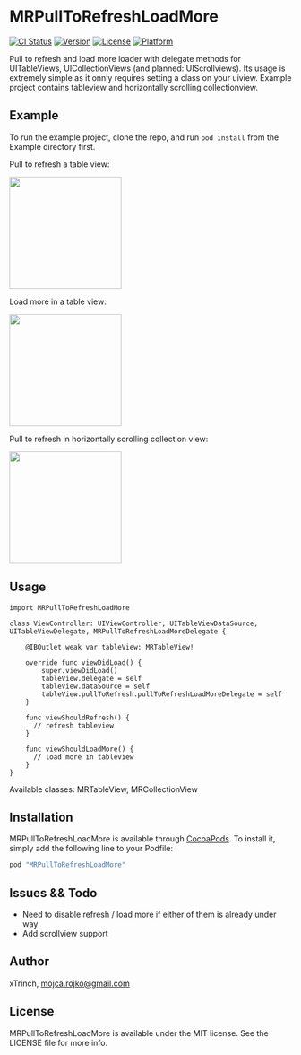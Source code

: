 # MRPullToRefreshLoadMore

[![CI Status](http://img.shields.io/travis/xtrinch/MRPullToRefreshLoadMore.svg?style=flat)](https://travis-ci.org/xtrinch/MRPullToRefreshLoadMore)
[![Version](https://img.shields.io/cocoapods/v/MRPullToRefreshLoadMore.svg?style=flat)](http://cocoapods.org/pods/MRPullToRefreshLoadMore)
[![License](https://img.shields.io/cocoapods/l/MRPullToRefreshLoadMore.svg?style=flat)](http://cocoapods.org/pods/MRPullToRefreshLoadMore)
[![Platform](https://img.shields.io/cocoapods/p/MRPullToRefreshLoadMore.svg?style=flat)](http://cocoapods.org/pods/MRPullToRefreshLoadMore)

Pull to refresh and load more loader with delegate methods for UITableViews, UICollectionViews (and planned: UIScrollviews). Its usage is extremely simple as it onnly requires setting a class on your uiview. Example project contains tableview and horizontally scrolling collectionview. 

## Example

To run the example project, clone the repo, and run `pod install` from the Example directory first.

Pull to refresh a table view:

<img src='https://raw.githubusercontent.com/xTrinch/MRPullToRefreshLoadMore/master/Graphics/tableViewPullToRefresh.gif' width=200>

Load more in a table view:

<img src='https://raw.githubusercontent.com/xTrinch/MRPullToRefreshLoadMore/master/Graphics/tableViewLoadMore.gif' width=200>

Pull to refresh in horizontally scrolling collection view:

<img src='https://raw.githubusercontent.com/xTrinch/MRPullToRefreshLoadMore/master/Graphics/collectionViewPullToRefresh.gif' width=200>

## Usage

    import MRPullToRefreshLoadMore
    
    class ViewController: UIViewController, UITableViewDataSource, UITableViewDelegate, MRPullToRefreshLoadMoreDelegate {
    
        @IBOutlet weak var tableView: MRTableView!
      
        override func viewDidLoad() {
            super.viewDidLoad()
            tableView.delegate = self
            tableView.dataSource = self
            tableView.pullToRefresh.pullToRefreshLoadMoreDelegate = self
        }
        
        func viewShouldRefresh() {
          // refresh tableview
        }
        
        func viewShouldLoadMore() {
          // load more in tableview
        }
    }

Available classes: MRTableView, MRCollectionView

## Installation

MRPullToRefreshLoadMore is available through [CocoaPods](http://cocoapods.org). To install
it, simply add the following line to your Podfile:

```ruby
pod "MRPullToRefreshLoadMore"
```

## Issues && Todo

- Need to disable refresh / load more if either of them is already under way
- Add scrollview support

## Author

xTrinch, mojca.rojko@gmail.com

## License

MRPullToRefreshLoadMore is available under the MIT license. See the LICENSE file for more info.
